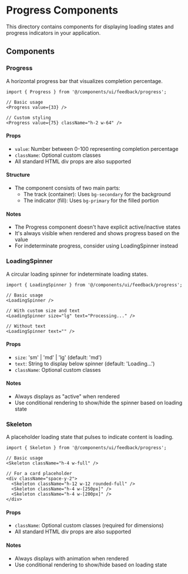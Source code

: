 # Progress Components

This directory contains components for displaying loading states and progress indicators in your application.

## Components

### Progress

A horizontal progress bar that visualizes completion percentage.

```tsx
import { Progress } from '@/components/ui/feedback/progress';

// Basic usage
<Progress value={33} />

// Custom styling
<Progress value={75} className="h-2 w-64" />
```

#### Props

- `value`: Number between 0-100 representing completion percentage
- `className`: Optional custom classes
- All standard HTML div props are also supported

#### Structure

- The component consists of two main parts:
  - The track (container): Uses `bg-secondary` for the background
  - The indicator (fill): Uses `bg-primary` for the filled portion

#### Notes

- The Progress component doesn't have explicit active/inactive states
- It's always visible when rendered and shows progress based on the value
- For indeterminate progress, consider using LoadingSpinner instead

### LoadingSpinner

A circular loading spinner for indeterminate loading states.

```tsx
import { LoadingSpinner } from '@/components/ui/feedback/progress';

// Basic usage
<LoadingSpinner />

// With custom size and text
<LoadingSpinner size="lg" text="Processing..." />

// Without text
<LoadingSpinner text="" />
```

#### Props

- `size`: 'sm' | 'md' | 'lg' (default: 'md')
- `text`: String to display below spinner (default: 'Loading...')
- `className`: Optional custom classes

#### Notes

- Always displays as "active" when rendered
- Use conditional rendering to show/hide the spinner based on loading state

### Skeleton

A placeholder loading state that pulses to indicate content is loading.

```tsx
import { Skeleton } from '@/components/ui/feedback/progress';

// Basic usage
<Skeleton className="h-4 w-full" />

// For a card placeholder
<div className="space-y-2">
  <Skeleton className="h-12 w-12 rounded-full" />
  <Skeleton className="h-4 w-[250px]" />
  <Skeleton className="h-4 w-[200px]" />
</div>
```

#### Props

- `className`: Optional custom classes (required for dimensions)
- All standard HTML div props are also supported

#### Notes

- Always displays with animation when rendered
- Use conditional rendering to show/hide based on loading state
